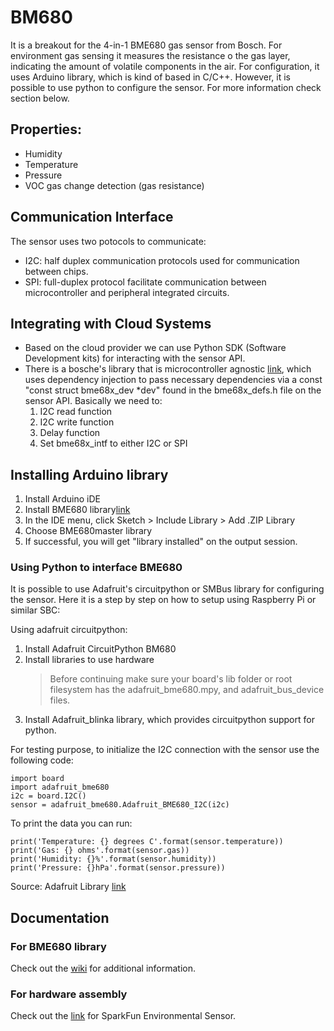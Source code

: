 # BM680

It is a breakout for the 4-in-1 BME680 gas sensor from Bosch. For environment gas sensing it measures the resistance o the gas layer, indicating the amount of volatile components in the air.
For configuration, it uses Arduino library, which is kind of based in C/C++. However, it is possible to use python to configure the sensor. For more information check section below.

## Properties:
- Humidity
- Temperature 
- Pressure
- VOC gas change detection (gas resistance)

## Communication Interface
The sensor uses two potocols to communicate:
- I2C: half duplex communication protocols used for communication between chips. 
- SPI: full-duplex protocol facilitate communication between microcontroller and peripheral integrated circuits. 

## Integrating with Cloud Systems

- Based on the cloud provider we can use Python SDK (Software Development kits) for interacting  with the sensor API. 
- There is a bosche's library that is microcontroller agnostic [link](https://github.com/boschsensortec/BME68x_SensorAPI/tree/master), which uses dependency injection to pass necessary dependencies
via a const "const struct bme68x_dev *dev" found in the bme68x_defs.h file on the sensor API. Basically we need to:
  1. I2C read function
  2. I2C write function
  3. Delay function
  4. Set bme68x_intf to either I2C or SPI

## Installing Arduino library

 1. Install Arduino iDE
 2. Install BME680 library[link](https://github.com/Zanduino/BME680/wiki/Installation)
 3. In the IDE menu, click Sketch > Include Library > Add .ZIP Library
 4. Choose BME680master library
 5. If successful, you will get "library installed" on the output session.  

### Using Python to interface BME680 

It is possible to use Adafruit's circuitpython or SMBus library for configuring the sensor. Here it is a step by step on how to setup using Raspberry Pi or similar SBC:

Using adafruit circuitpython:

 1. Install Adafruit CircuitPython BM680
 2. Install libraries to use hardware
	> Before continuing make sure your board's lib folder or root filesystem has the adafruit_bme680.mpy, and adafruit_bus_device files.
 3. Install Adafruit_blinka library, which provides circuitpython support for python.

For testing purpose, to initialize the I2C connection with the sensor use the following code:

```
import board
import adafruit_bme680
i2c = board.I2C()
sensor = adafruit_bme680.Adafruit_BME680_I2C(i2c)
```

To print the data you can run:

```
print('Temperature: {} degrees C'.format(sensor.temperature))
print('Gas: {} ohms'.format(sensor.gas))
print('Humidity: {}%'.format(sensor.humidity))
print('Pressure: {}hPa'.format(sensor.pressure))
```

Source: Adafruit Library [link](https://learn.adafruit.com/adafruit-bme680-humidity-temperature-barometic-pressure-voc-gas/python-circuitpython)

## Documentation

### For BME680 library

Check out the [wiki](https://github.com/Zanduino/BME680/wiki) for additional information.

### For hardware assembly 

Check out the [link](https://learn.sparkfun.com/tutorials/sparkfun-environmental-sensor-breakout---bme68x-qwiic-hookup-guide#bme680-arduino-library) for SparkFun Environmental Sensor. 
